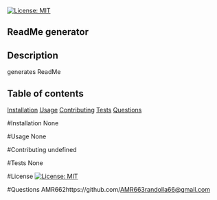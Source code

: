 [![License: MIT](https://img.shields.io/badge/License-MIT-yellow.svg)](https://opensource.org/licenses/MIT)

## ReadMe generator

## Description
generates ReadMe

## Table of contents
[Installation](#installation)
[Usage](#usage)
[Contributing](#contributing)
[Tests](#tests)
[Questions](#questions)

#Installation
None

#Usage
None

#Contributing
undefined

#Tests
None

#License
[![License: MIT](https://img.shields.io/badge/License-MIT-yellow.svg)](https://opensource.org/licenses/MIT)

#Questions
AMR662https://github.com/AMR663randolla66@gmail.com